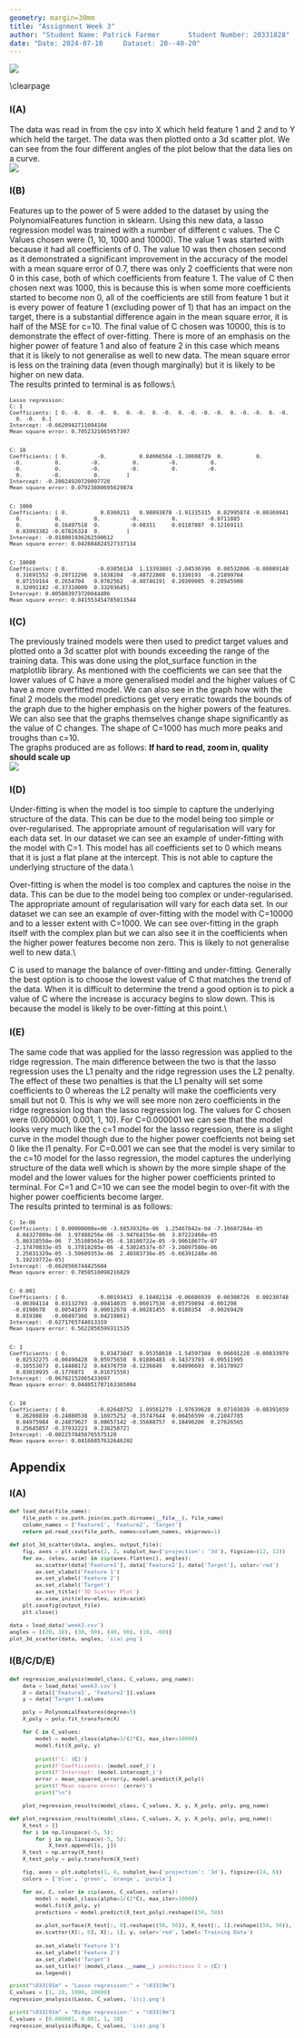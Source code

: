 ```yaml
---
geometry: margin=30mm
title: "Assignment Week 3"
author: "Student Name: Patrick Farmer       Student Number: 20331828"
date: "Date: 2024-07-10     Dataset: 20--40-20"
---
```


![](https://www.tcd.ie/media/tcd/site-assets/images/tcd-logo.png)

\clearpage


### I(A)
The data was read in from the csv into X which held feature 1 and 2 and to Y which held the target. The data was then plotted onto a 3d scatter plot. We can see from the four different angles of the plot below that the data lies on a curve.\
![](i(a).png)

### I(B)
Features up to the power of 5 were added to the dataset by using the PolynomialFeatures function in sklearn. Using this new data, a lasso regression model was trained with a number of different c values. The C Values chosen were (1, 10, 1000 and 10000). The value 1 was started with because it had all coefficients of 0. The value 10 was then chosen second as it demonstrated a significant improvement in the accuracy of the model with a mean square error of 0.7, there was only 2 coefficients that were non 0 in this case, both of which coefficients from feature 1. The value of C then chosen next was 1000, this is because this is when some more coefficients started to become non 0, all of the coefficients are still from feature 1 but it is every power of feature 1 (excluding power of 1) that has an impact on the target, there is a substantial difference again in the mean square error, it is half of the MSE for c=10. The final value of C chosen was 10000, this is to demonstrate the effect of over-fitting. There is more of an emphasis on the higher power of feature 1 and also of feature 2 in this case which means that it is likely to not generalise as well to new data. The mean square error is less on the training data (even though marginally) but it is likely to be higher on new data.\
The results printed to terminal is as follows:\

<div style="font-size: 0.8em;">

```log
Lasso regression:
C: 1
Coefficients: [ 0. -0.  0. -0.  0.  0. -0.  0. -0.  0. -0. -0. -0.  0. -0. -0.  0. -0.
  0. -0.  0.]
Intercept: -0.6620942711094104
Mean square error: 0.7052321665957307


C: 10
Coefficients: [ 0.         -0.          0.84066564 -1.38608729  0.          0.
 -0.          0.         -0.          0.         -0.          0.
 -0.          0.         -0.         -0.          0.         -0.
  0.         -0.          0.        ]
Intercept: -0.20024920720097728
Mean square error: 0.07923880695629874


C: 1000
Coefficients: [ 0.          0.0360211   0.98093878 -1.91335315  0.02995874 -0.00369941
  0.          0.          0.         -0.          0.         -0.0711885
  0.          0.16497518  0.         -0.08311     0.01187887  0.12169111
  0.03993382 -0.07826324  0.        ]
Intercept: -0.018001936262590612
Mean square error: 0.042884824527337134


C: 10000
Coefficients: [ 0.         -0.03856134  1.13393801 -2.04536396  0.06532606 -0.08089148
  0.31691552 -0.29712296  0.1638204  -0.48722808  0.1330193  -0.21899704
  0.07159164  0.2654704   0.0782562  -0.40746191  0.20309085  0.28945988
  0.32091182 -0.37310009  0.33203645]
Intercept: 0.005803973720044486
Mean square error: 0.041553454785013544
```

</div>

### I(C)
The previously trained models were then used to predict target values and plotted onto a 3d scatter plot with bounds exceeding the range of the training data. This was done using the plot_surface function in the matplotlib library. As mentioned with the coefficients we can see that the lower values of C have a more generalised model and the higher values of C have a more overfitted model. We can also see in the graph how with the final 2 models the model predictions get very erratic towards the bounds of the graph due to the higher emphasis on the higher powers of the features. We can also see that the graphs themselves change shape significantly as the value of C changes. The shape of C=1000 has much more peaks and troughs than c=10.\
The graphs produced are as follows: **If hard to read, zoom in, quality should scale up**\
![](i(c).png) 

### I(D)
Under-fitting is when the model is too simple to capture the underlying structure of the data. This can be due to the model being too simple or over-regularised. The appropriate amount of regularisation will vary for each data set. In our dataset we can see an example of under-fitting with the model with C=1. This model has all coefficients set to 0 which means that it is just a flat plane at the intercept. This is not able to capture the underlying structure of the data.\

Over-fitting is when the model is too complex and captures the noise in the data. This can be due to the model being too complex or under-regularised. The appropriate amount of regularisation will vary for each data set. In our dataset we can see an example of over-fitting with the model with C=10000 and to a lesser extent with C=1000. We can see over-fitting in the graph itself with the complex plan but we can also see it in the coefficients when the higher power features become non zero. This is likely to not generalise well to new data.\

C is used to manage the balance of over-fitting and under-fitting. Generally the best option is to choose the lowest value of C that matches the trend of the data. When it is difficult to determine the trend a good option is to pick a value of C where the increase is accuracy begins to slow down. This is because the model is likely to be over-fitting at this point.\

### I(E)
The same code that was applied for the lasso regression was applied to the ridge regression. The main difference between the two is that the lasso regression uses the L1 penalty and the ridge regression uses the L2 penalty. The effect of these two penalties is that the L1 penalty will set some coefficients to 0 whereas the L2 penalty will make the coefficients very small but not 0. This is why we will see more non zero coefficients in the ridge regression log than the lasso regression log. The values for C chosen were (0.000001, 0.001, 1, 10). For C=0.000001 we can see that the model looks very much like the c=1 model for the lasso regression, there is a slight curve in the model though due to the higher power coeffcients not being set 0 like the l1 penalty. For C=0.001 we can see that the model is very similar to the c=10 model for the lasso regression, the model captures the underlying structure of the data well which is shown by the more simple shape of the model and the lower values for the higher power coefficients printed to terminal. For C=1 and C=10 we can see the model begin to over-fit with the higher power coefficients become larger.\
The results printed to terminal is as follows:

<div style="font-size: 0.8em;">

```log
C: 1e-06
Coefficients: [ 0.00000000e+00 -3.68539326e-06  1.25467042e-04 -7.16607284e-05
  4.04327809e-06  1.97488256e-06 -3.94764156e-06  3.87222468e-05
 -5.80318550e-06  7.35108561e-05 -6.18100722e-05 -9.90618677e-07
 -2.17470833e-05  6.37818285e-06 -4.53024537e-07 -3.26097580e-06
  2.25031329e-05 -3.59609353e-06  2.40383736e-05 -6.66391248e-06
  5.19219772e-05]
Intercept: -0.6620566744425684
Mean square error: 0.7050510098216829


C: 0.001
Coefficients: [ 0.         -0.00193413  0.10402134 -0.06686939  0.00308726  0.00230748
 -0.00304114  0.03132703 -0.00414035  0.06017536 -0.05759894 -0.001298
 -0.0198678   0.00541079  0.00012678 -0.00281455  0.0180354  -0.00269429
  0.019386   -0.00497366  0.04219861]
Intercept: -0.6271765744013319
Mean square error: 0.5622856599311535


C: 1
Coefficients: [ 0.          0.03473047  0.95358618 -1.54597304  0.06691228 -0.00833979
  0.02532275 -0.00498428  0.05975658  0.01886483 -0.34373703 -0.09511995
 -0.10553073  0.14488172  0.04376759 -0.1236849   0.04996693  0.16170927
  0.03019935 -0.1776871   0.01671556]
Intercept: -0.06702152065433697
Mean square error: 0.044051787163365094


C: 10
Coefficients: [ 0.         -0.02648752  1.09561279 -1.97639628  0.07103039 -0.08391659
  0.26208839 -0.24880538  0.16975252 -0.35747644  0.06456599 -0.21047785
  0.04975984  0.24879627  0.08657142 -0.35688757  0.18496206  0.27626565
  0.25645857 -0.37932223  0.23825872]
Intercept: -0.0022578456765575128
Mean square error: 0.04166857632646202
```

</div>



## Appendix

### I(A)

<div style="font-size: 0.8em;">

```python
def load_data(file_name):
    file_path = os.path.join(os.path.dirname(__file__), file_name)
    column_names = ['Feature1', 'Feature2', 'Target']
    return pd.read_csv(file_path, names=column_names, skiprows=1)

def plot_3d_scatter(data, angles, output_file):
    fig, axes = plt.subplots(2, 2, subplot_kw={'projection': '3d'}, figsize=(12, 12))
    for ax, (elev, azim) in zip(axes.flatten(), angles):
        ax.scatter(data['Feature1'], data['Feature2'], data['Target'], color='red')
        ax.set_xlabel('Feature 1')
        ax.set_ylabel('Feature 2')
        ax.set_zlabel('Target')
        ax.set_title(f'3D Scatter Plot')
        ax.view_init(elev=elev, azim=azim)
    plt.savefig(output_file)
    plt.close()

data = load_data('week3.csv')
angles = [(20, 30), (30, 60), (40, 90), (10, -60)]
plot_3d_scatter(data, angles, 'i(a).png')
```
</div>

### I(B/C/D/E)
<div style="font-size: 0.8em;">

```python
def regression_analysis(model_class, C_values, png_name):
    data = load_data('week3.csv')
    X = data[['Feature1', 'Feature2']].values
    y = data['Target'].values

    poly = PolynomialFeatures(degree=5)
    X_poly = poly.fit_transform(X)

    for C in C_values:
        model = model_class(alpha=1/(2*C), max_iter=10000)
        model.fit(X_poly, y)
        
        print(f'C: {C}')
        print(f'Coefficients: {model.coef_}')
        print(f'Intercept: {model.intercept_}')
        error = mean_squared_error(y, model.predict(X_poly))
        print(f'Mean square error: {error}')
        print("\n")

    plot_regression_results(model_class, C_values, X, y, X_poly, poly, png_name)

def plot_regression_results(model_class, C_values, X, y, X_poly, poly, png_name):
    X_test = []
    for i in np.linspace(-5, 5):
        for j in np.linspace(-5, 5):
            X_test.append([i, j])
    X_test = np.array(X_test)
    X_test_poly = poly.transform(X_test)

    fig, axes = plt.subplots(1, 4, subplot_kw={'projection': '3d'}, figsize=(24, 6))
    colors = ['blue', 'green', 'orange', 'purple']

    for ax, C, color in zip(axes, C_values, colors):
        model = model_class(alpha=1/(2*C), max_iter=10000)
        model.fit(X_poly, y)
        predictions = model.predict(X_test_poly).reshape((50, 50))
        
        ax.plot_surface(X_test[:, 0].reshape((50, 50)), X_test[:, 1].reshape((50, 50)), predictions, color=color, alpha=0.5)
        ax.scatter(X[:, 0], X[:, 1], y, color='red', label='Training Data')
        
        ax.set_xlabel('Feature 1')
        ax.set_ylabel('Feature 2')
        ax.set_zlabel('Target')
        ax.set_title(f'{model_class.__name__} predictions C = {C}')
        ax.legend()

print("\033[91m" + "Lasso regression:" + "\033[0m")
C_values = [1, 10, 1000, 10000]
regression_analysis(Lasso, C_values, 'i(c).png')

print("\033[91m" + "Ridge regression:" + "\033[0m")
C_values = [0.000001, 0.001, 1, 10]
regression_analysis(Ridge, C_values, 'i(e).png')
```

</div>